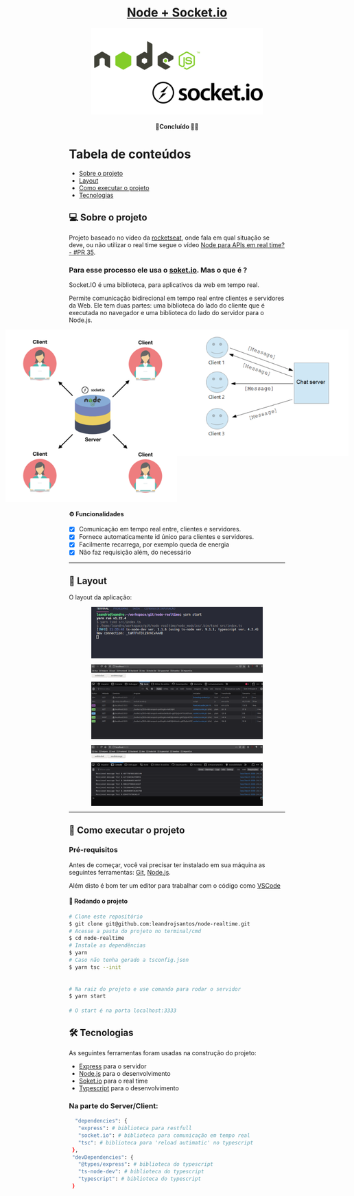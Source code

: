 <h1 align="center">
  <a href="#" alt="">Node + Socket.io</a>
</h1>
<p align="center" style="display: flex; align-items: flex-start; justify-content: center;">
<img alt="mern" title="#mern" src="./public/img/socket1.png" width="400px">
 
<h4 align="center">
🚧Concluído 🚀🚧
</h4>
 
Tabela de conteúdos
=================
<!--ts-->
 * [Sobre o projeto](#-sobre-o-projeto)
 * [Layout](#-layout)
 * [Como executar o projeto](#-como-executar-o-projeto)
 * [Tecnologias](#-tecnologias)
 
<!--te-->
 
## 💻 Sobre o projeto
 
Projeto baseado no vídeo da [rocketseat](https://rocketseat.com.br), onde fala em qual situação se deve, ou não utilizar o real time segue o vídeo [Node para APIs em real time? - #PR​ 35](https://www.youtube.com/watch?v=HrkECIzaQvE).
 
### Para esse processo ele usa o [soket.io](https://socket.io/). Mas o que é ?
 
Socket.IO é uma biblioteca, para aplicativos da web em tempo real. 

Permite comunicação bidirecional em tempo real entre clientes e servidores da Web.
Ele tem duas partes: uma biblioteca do lado do cliente que é executada no navegador e uma biblioteca do lado do servidor para o Node.js.
 
<p align="center" style="display: flex; align-items: flex-start; justify-content: center;">
<img alt="mern" title="#mern" src="./public/img/socket2.png" width="400px">
 
<img alt="mern" title="#mern" src="./public/img/socket3.png" width="400px">
</p>
 
 
#### ⚙️ Funcionalidades

- [x] Comunicação em tempo real entre, clientes e servidores.
- [x] Fornece automaticamente id único para clientes e servidores.
- [x] Facilmente recarrega, por exemplo queda de energia
- [x] Não faz requisição além, do necessário

---

## 🎨 Layout

O layout da aplicação:

<p align="center" style="display: flex; align-items: flex-start; justify-content: center;">
<img alt="mern" title="#mern" src="./public/img/s4.png" width="400px">
</p>

<p align="center" style="display: flex; align-items: flex-start; justify-content: center;">
<img alt="mern" title="#mern" src="./public/img/s5.png" width="400px">
</p>

<p align="center" style="display: flex; align-items: flex-start; justify-content: center;">
<img alt="mern" title="#mern" src="./public/img/s6.png" width="400px">
</p>

---

## 🚀 Como executar o projeto
 
### Pré-requisitos
 
Antes de começar, você vai precisar ter instalado em sua máquina as seguintes ferramentas:
[Git](https://git-scm.com), [Node.js](https://nodejs.org/en/).
 
Além disto é bom ter um editor para trabalhar com o código como [VSCode](https://code.visualstudio.com/)
 
#### 🎲 Rodando o projeto
```bash
# Clone este repositório
$ git clone git@github.com:leandrojsantos/node-realtime.git
# Acesse a pasta do projeto no terminal/cmd
$ cd node-realtime
# Instale as dependências
$ yarn
# Caso não tenha gerado a tsconfig.json
$ yarn tsc --init


# Na raiz do projeto e use comando para rodar o servidor
$ yarn start

# O start é na porta localhost:3333

```
## 🛠 Tecnologias
As seguintes ferramentas foram usadas na construção do projeto:
* [Express](https://expressjs.com/pt-br/) para o servidor
* [Node.js](https://nodejs.org/en/) para o desenvolvimento
* [Soket.io](https://socket.io/) para o real time
* [Typescript](https://www.typescriptlang.org/) para o desenvolvimento
 
### Na parte do Server/Client:
```bash
  "dependencies": {
   "express": # biblioteca para restfull
   "socket.io": # biblioteca para comunicação em tempo real
   "tsc": # biblioteca para 'reload autimatic' no typescript
 },
 "devDependencies": {
   "@types/express": # biblioteca do typescript
   "ts-node-dev": # biblioteca do typescript
   "typescript": # biblioteca do typescript
 }